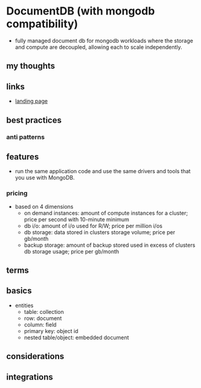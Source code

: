 # DocumentDB (with mongodb compatibility)

- fully managed document db for mongodb workloads where the storage and compute are decoupled, allowing each to scale independently.

## my thoughts

## links

- [landing page](https://aws.amazon.com/documentdb/?did=ap_card&trk=ap_card)

## best practices

### anti patterns

## features

- run the same application code and use the same drivers and tools that you use with MongoDB.

### pricing

- based on 4 dimensions
  - on demand instances: amount of compute instances for a cluster; price per second with 10-minute minimum
  - db i/o: amount of i/o used for R/W; price per million i/os
  - db storage: data stored in clusters storage volume; price per gb/month
  - backup storage: amount of backup stored used in excess of clusters db storage usage; price per gb/month

## terms

## basics

- entities
  - table: collection
  - row: document
  - column: field
  - primary key: object id
  - nested table/object: embedded document

## considerations

## integrations
